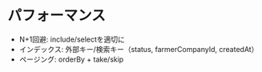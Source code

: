 # パフォーマンス
- N+1回避: include/selectを適切に
- インデックス: 外部キー/検索キー（status, farmerCompanyId, createdAt）
- ページング: orderBy + take/skip
